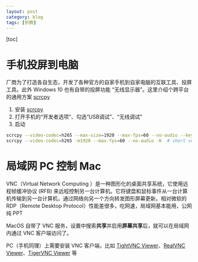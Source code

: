 ```yaml
---
layout: post
category: blog
tags: [折腾]
---
```

[toc]

# 手机投屏到电脑

厂商为了打造各自生态，开发了各种官方的自家手机到自家电脑的互联工具、投屏工具。此外 Windows 10 也有自带的投屏功能 “无线显示器”。这里介绍个跨平台的通用方案 [scrcpy](https://github.com/Genymobile/scrcpy)

1. 安装 [scrcpy](https://github.com/Genymobile/scrcpy)
2. 打开手机的“开发者选项”、勾选“USB调试”、“无线调试”
3. 启动
```bash
scrcpy --video-codec=h265 --max-size=1920 --max-fps=60 --no-audio --keyboard=uhid
scrcpy --video-codec=h265 -m1920 --max-fps=60 --no-audio -K  # short version
```

# 局域网 PC 控制 Mac

VNC（Virtual Network Computing ）是一种图形化的桌面共享系统，它使用远程帧缓冲协议 (RFB) 来远程控制另一台计算机。它将键盘和鼠标事件从一台计算机传输到另一台计算机，通过网络向另一个方向转发图形屏幕更新。相对微软的 RDP（Remote Desktop Protocol）性能差很多，吃网速，局域网基本能用，公网纯 PPT

MacOS 自带了 VNC 服务，设置中搜索**共享**并启用**屏幕共享**后，就可以在局域网内通过 VNC 客户端访问了。

PC（手机同理）上需要安装 VNC 客户端，比如 [TightVNC Viewer](https://www.tightvnc.com/download.html)、[RealVNC Viewer](https://www.realvnc.com/download/viewer/)、[TigerVNC Viewer](https://www.tigervnc.org) 等